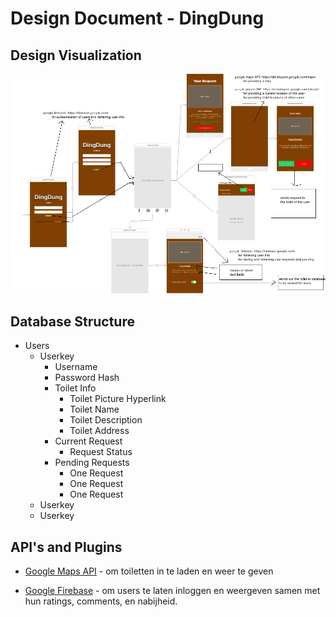 # Design Document - DingDung

## Design Visualization
![](https://github.com/StefanBonestroo/DingDung/blob/master/doc/storyboard.png)

## Database Structure
* Users
  * Userkey
    * Username
    * Password Hash
    * Toilet Info
      * Toilet Picture Hyperlink
      * Toilet Name
      * Toilet Description
      * Toilet Address
    * Current Request
      * Request Status
    * Pending Requests
      * One Request
      * One Request
      * One Request
  * Userkey
  * Userkey

## API's and Plugins
* [Google Maps API](https://developers.google.com/maps/solutions/store-locator/nyc-subway-locator) - om toiletten in te laden en weer te geven

* [Google Firebase](https://firebase.google.com/) - om users te laten inloggen en weergeven samen met hun ratings, comments, en nabijheid.


